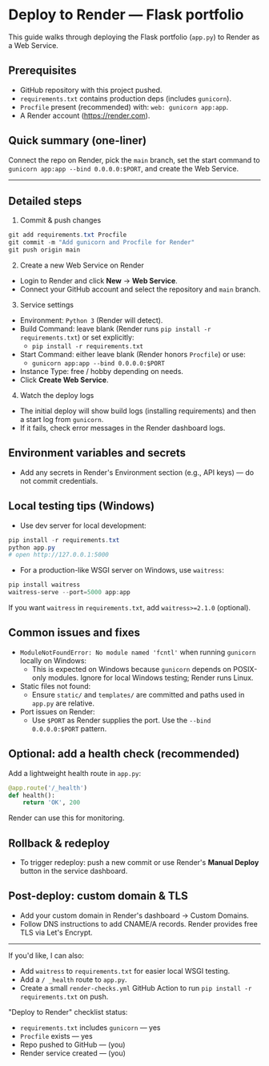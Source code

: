 # Deploy to Render — Flask portfolio

This guide walks through deploying the Flask portfolio (`app.py`) to Render as a Web Service.

## Prerequisites
- GitHub repository with this project pushed.
- `requirements.txt` contains production deps (includes `gunicorn`).
- `Procfile` present (recommended) with: `web: gunicorn app:app`.
- A Render account (https://render.com).

## Quick summary (one-liner)
Connect the repo on Render, pick the `main` branch, set the start command to `gunicorn app:app --bind 0.0.0.0:$PORT`, and create the Web Service.

---

## Detailed steps

1. Commit & push changes

```powershell
git add requirements.txt Procfile
git commit -m "Add gunicorn and Procfile for Render"
git push origin main
```

2. Create a new Web Service on Render
- Login to Render and click **New** → **Web Service**.
- Connect your GitHub account and select the repository and `main` branch.

3. Service settings
- Environment: `Python 3` (Render will detect).
- Build Command: leave blank (Render runs `pip install -r requirements.txt`) or set explicitly:
  - `pip install -r requirements.txt`
- Start Command: either leave blank (Render honors `Procfile`) or use:
  - `gunicorn app:app --bind 0.0.0.0:$PORT`
- Instance Type: free / hobby depending on needs.
- Click **Create Web Service**.

4. Watch the deploy logs
- The initial deploy will show build logs (installing requirements) and then a start log from `gunicorn`.
- If it fails, check error messages in the Render dashboard logs.

## Environment variables and secrets
- Add any secrets in Render's Environment section (e.g., API keys) — do not commit credentials.

## Local testing tips (Windows)
- Use dev server for local development:
```powershell
pip install -r requirements.txt
python app.py
# open http://127.0.0.1:5000
```
- For a production-like WSGI server on Windows, use `waitress`:
```powershell
pip install waitress
waitress-serve --port=5000 app:app
```
If you want `waitress` in `requirements.txt`, add `waitress>=2.1.0` (optional).

## Common issues and fixes
- `ModuleNotFoundError: No module named 'fcntl'` when running `gunicorn` locally on Windows:
  - This is expected on Windows because `gunicorn` depends on POSIX-only modules. Ignore for local Windows testing; Render runs Linux.
- Static files not found:
  - Ensure `static/` and `templates/` are committed and paths used in `app.py` are relative.
- Port issues on Render:
  - Use `$PORT` as Render supplies the port. Use the `--bind 0.0.0.0:$PORT` pattern.

## Optional: add a health check (recommended)
Add a lightweight health route in `app.py`:
```python
@app.route('/_health')
def health():
    return 'OK', 200
```
Render can use this for monitoring.

## Rollback & redeploy
- To trigger redeploy: push a new commit or use Render's **Manual Deploy** button in the service dashboard.

## Post-deploy: custom domain & TLS
- Add your custom domain in Render's dashboard → Custom Domains.
- Follow DNS instructions to add CNAME/A records. Render provides free TLS via Let's Encrypt.

---

If you'd like, I can also:
- Add `waitress` to `requirements.txt` for easier local WSGI testing.
- Add a `/ _health` route to `app.py`.
- Create a small `render-checks.yml` GitHub Action to run `pip install -r requirements.txt` on push.

"Deploy to Render" checklist status:
- `requirements.txt` includes `gunicorn` — yes
- `Procfile` exists — yes
- Repo pushed to GitHub — (you)
- Render service created — (you)

